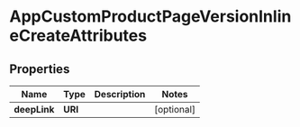 

# AppCustomProductPageVersionInlineCreateAttributes


## Properties

| Name | Type | Description | Notes |
|------------ | ------------- | ------------- | -------------|
|**deepLink** | **URI** |  |  [optional] |



